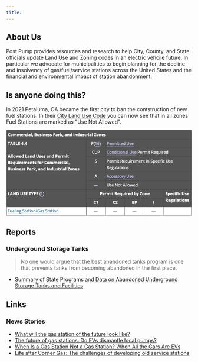 ```yaml
---
title: 
---
```


## About Us

Post Pump provides resources and research to help City, County, and State officials update Land Use and Zoning codes in an electric vehcile future. In particular we advocate for municipalities to begin planning for the decline and insolvency of gas/fuel/service stations across the United States and the financial and environmental impact of station abandonment.

## Is anyone doing this?

In 2021 Petaluma, CA became the first city to ban the contstruction of new fuel stations. In their [City Land Use Code](https://petaluma.municipal.codes/ZoningOrds/4.Tables) you can now see that in all zones Fuel Stations are marked as "Use Not Allowed".

![Petaluma Commercial Code with No Fuel Station Use](/assets/img/petaluma-code.png)


## Reports

### Underground Storage Tanks

> No one would argue that the best abandoned tanks program is one that prevents tanks from becoming abandoned in the first place.

- [Summary of State Programs and Data on Abandoned Underground Storage Tanks and Facilities](https://astswmo.org/summary-of-state-programs-and-data-on-abandoned-underground-storage-tanks-and-facilities/#)

## Links

### News Stories

- [What will the gas station of the future look like?](https://www.rocklandtrust.com/financial-education/what-will-the-gas-station-of-the-future-look-like-)
- [The future of gas stations: Do EVs dismantle local pumps?](https://www.cnet.com/roadshow/news/future-gas-station-ev/)
- [When Is a Gas Station Not a Gas Station? When All the Cars Are EVs](https://www.bloomberg.com/news/articles/2021-02-18/when-cars-are-all-electric-we-ll-still-have-gas-stations)
- [Life after Corner Gas: The challenges of developing old service stations](https://web.archive.org/web/20170316171922/https://www.theglobeandmail.com/report-on-business/industry-news/property-report/life-after-corner-gas-the-challenges-of-developing-old-service-stations/article32219739/)
